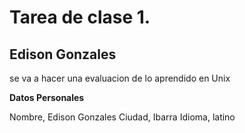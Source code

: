 # Tarea de clase 1.

## Edison Gonzales 
se va a hacer una evaluacion de lo aprendido en Unix

**Datos Personales**

Nombre, Edison Gonzales
Ciudad, Ibarra
Idioma, latino 

